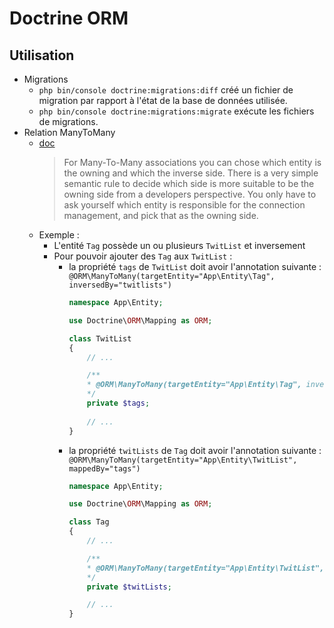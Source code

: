 # Doctrine ORM

## Utilisation

* Migrations
    * `php bin/console doctrine:migrations:diff` créé un fichier de migration par rapport à l'état de la base de données utilisée.
    * `php bin/console doctrine:migrations:migrate` exécute les fichiers de migrations.
* Relation ManyToMany
    * [doc](https://www.doctrine-project.org/projects/doctrine-orm/en/2.6/reference/association-mapping.html#owning-and-inverse-side-on-a-manytomany-association)
        > For Many-To-Many associations you can chose which entity is the owning and which the inverse side. There is a very simple semantic rule to decide which side is more suitable to be the owning side from a developers perspective. You only have to ask yourself which entity is responsible for the connection management, and pick that as the owning side.
    * Exemple :
        * L'entité `Tag` possède un ou plusieurs `TwitList` et inversement
        * Pour pouvoir ajouter des `Tag` aux `TwitList` :
            * la propriété `tags` de `TwitList` doit avoir l'annotation suivante : `@ORM\ManyToMany(targetEntity="App\Entity\Tag", inversedBy="twitlists")`
                ```php
                namespace App\Entity;

                use Doctrine\ORM\Mapping as ORM;
                
                class TwitList
                {
                    // ...

                    /**
                    * @ORM\ManyToMany(targetEntity="App\Entity\Tag", inversedBy="twitLists")
                    */
                    private $tags;
                    
                    // ...
                }
                ```
            * la propriété `twitLists` de `Tag` doit avoir l'annotation suivante : `@ORM\ManyToMany(targetEntity="App\Entity\TwitList", mappedBy="tags")`
                ```php
                namespace App\Entity;

                use Doctrine\ORM\Mapping as ORM;

                class Tag
                {
                    // ...

                    /**
                    * @ORM\ManyToMany(targetEntity="App\Entity\TwitList", mappedBy="tags")
                    */
                    private $twitLists;

                    // ...
                }
                ```